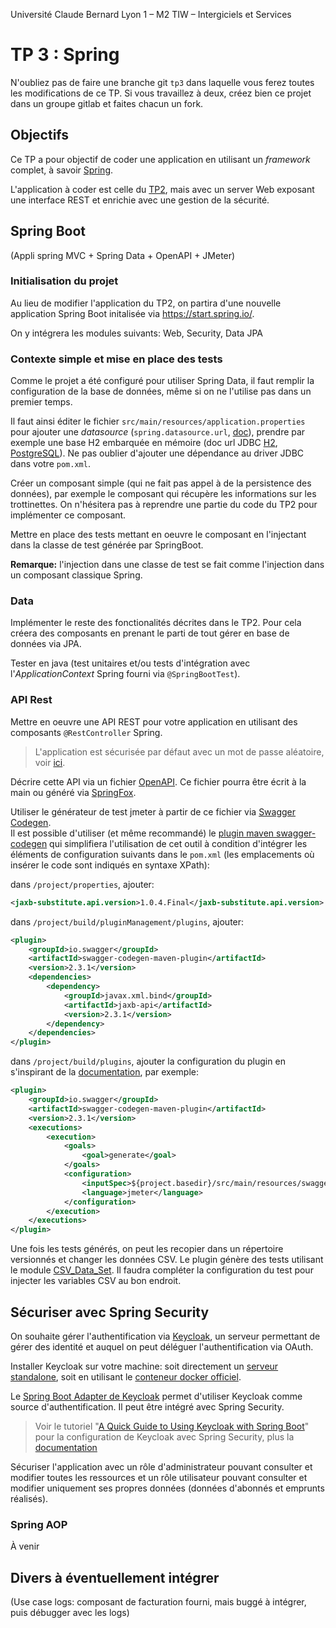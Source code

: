 Université Claude Bernard Lyon 1 – M2 TIW – Intergiciels et Services

# TP 3 : Spring

N'oubliez pas de faire une branche git `tp3` dans laquelle vous ferez toutes les modifications de ce TP.
Si vous travaillez à deux, créez bien ce projet dans un groupe gitlab et faites chacun un fork.

## Objectifs

Ce TP a pour objectif de coder une application en utilisant un _framework_ complet, à savoir [Spring](https://spring.io).

L'application à coder est celle du [TP2](../tp2/README.md), mais avec un server Web exposant une interface REST et enrichie avec une gestion de la sécurité.

## Spring Boot 

(Appli spring MVC + Spring Data + OpenAPI + JMeter)

### Initialisation du projet

Au lieu de modifier l'application du TP2, on partira d'une nouvelle application Spring Boot initalisée via https://start.spring.io/.

On y intégrera les modules suivants: Web, Security, Data JPA


### Contexte simple et mise en place des tests

Comme le projet a été configuré pour utiliser Spring Data, il faut remplir la configuration de la base de données, même si on ne l'utilise pas dans un premier temps.

Il faut ainsi éditer le fichier `src/main/resources/application.properties` pour ajouter une _datasource_ (`spring.datasource.url`, [doc](https://docs.spring.io/spring-boot/docs/2.2.0.RELEASE/reference/html/appendix-application-properties.html#data-properties)), prendre par exemple une base H2 embarquée en mémoire (doc url JDBC [H2](http://h2database.com/html/features.html#in_memory_databases), [PostgreSQL](https://jdbc.postgresql.org/documentation/head/connect.html)).
Ne pas oublier d'ajouter une dépendance au driver JDBC dans votre `pom.xml`.

Créer un composant simple (qui ne fait pas appel à de la persistence des données), par exemple le composant qui récupère les informations sur les trottinettes.
On n'hésitera pas à reprendre une partie du code du TP2 pour implémenter ce composant.

Mettre en place des tests mettant en oeuvre le composant en l'injectant dans la classe de test générée par SpringBoot.

**Remarque:** l'injection dans une classe de test se fait comme l'injection dans un composant classique Spring.

### Data

Implémenter le reste des fonctionalités décrites dans le TP2.
Pour cela créera des composants en prenant le parti de tout gérer en base de données via JPA.

Tester en java (test unitaires et/ou tests d'intégration avec l'_ApplicationContext_ Spring fourni via `@SpringBootTest`).

### API Rest

Mettre en oeuvre une API REST pour votre application en utilisant des composants `@RestController` Spring.

> L'application est sécurisée par défaut avec un mot de passe aléatoire, voir [ici](https://docs.spring.io/spring-security/site/docs/5.2.1.RELEASE/reference/htmlsingle/#starting-hello-spring-security-boot).

Décrire cette API via un fichier [OpenAPI](https://swagger.io/specification/). 
Ce fichier pourra être écrit à la main ou généré via [SpringFox](http://springfox.github.io/springfox/docs/current/).

Utiliser le générateur de test jmeter à partir de ce fichier via [Swagger Codegen](https://swagger.io/tools/swagger-codegen/).  
Il est possible d'utiliser (et même recommandé) le [plugin maven swagger-codegen](https://github.com/swagger-api/swagger-codegen/tree/master/modules/swagger-codegen-maven-plugin) qui simplifiera l'utilisation de cet outil à condition d'intégrer les éléments de configuration suivants dans le `pom.xml` (les emplacements où insérer le code sont indiqués en syntaxe XPath):

dans `/project/properties`, ajouter:
```xml
<jaxb-substitute.api.version>1.0.4.Final</jaxb-substitute.api.version>
```

dans `/project/build/pluginManagement/plugins`, ajouter:
```xml
<plugin>
    <groupId>io.swagger</groupId>
    <artifactId>swagger-codegen-maven-plugin</artifactId>
    <version>2.3.1</version>
    <dependencies>
        <dependency>
            <groupId>javax.xml.bind</groupId>
            <artifactId>jaxb-api</artifactId>
            <version>2.3.1</version>
        </dependency>
    </dependencies>
</plugin>
```

dans `/project/build/plugins`, ajouter la configuration du plugin en s'inspirant de la [documentation](https://github.com/swagger-api/swagger-codegen/blob/master/modules/swagger-codegen-maven-plugin/README.md), par exemple:
```xml
<plugin>
    <groupId>io.swagger</groupId>
    <artifactId>swagger-codegen-maven-plugin</artifactId>
    <version>2.3.1</version>
    <executions>
        <execution>
            <goals>
                <goal>generate</goal>
            </goals>
            <configuration>
                <inputSpec>${project.basedir}/src/main/resources/swagger.yaml</inputSpec>
                <language>jmeter</language>
            </configuration>
        </execution>
    </executions>
</plugin>
```

Une fois les tests générés, on peut les recopier dans un répertoire versionnés et changer les données CSV.
Le plugin génère des tests utilisant le module [CSV_Data_Set](https://jmeter.apache.org/usermanual/component_reference.html#CSV_Data_Set_Config). 
Il faudra compléter la configuration du test pour injecter les variables CSV au bon endroit.


## Sécuriser avec Spring Security

On souhaite gérer l'authentification via [Keycloak](https://www.keycloak.org), un serveur permettant de gérer des identité et auquel on peut déléguer l'authentification via OAuth.

Installer Keycloak sur votre machine: soit directement un [serveur standalone](https://www.keycloak.org/downloads.html), soit en utilisant le [conteneur docker officiel](https://hub.docker.com/r/jboss/keycloak).

Le [Spring Boot Adapter de Keycloak](https://www.keycloak.org/docs/latest/securing_apps/index.html#_spring_boot_adapter) permet d'utiliser Keycloak comme source d'authentification. 
Il peut être intégré avec Spring Security.

> Voir le tutoriel "[A Quick Guide to Using Keycloak with Spring Boot](https://www.baeldung.com/spring-boot-keycloak)" pour la configuration de Keycloak avec Spring Security, plus la [documentation](https://www.keycloak.org/docs/latest/securing_apps/index.html#_spring_security_adapter)

Sécuriser l'application avec un rôle d'administrateur pouvant consulter et modifier toutes les ressources et un rôle utilisateur pouvant consulter et modifier uniquement ses propres données (données d'abonnés et emprunts réalisés).

### Spring AOP

À venir

## Divers à éventuellement intégrer

(Use case logs: composant de facturation fourni, mais buggé à intégrer, puis débugger avec les logs)

